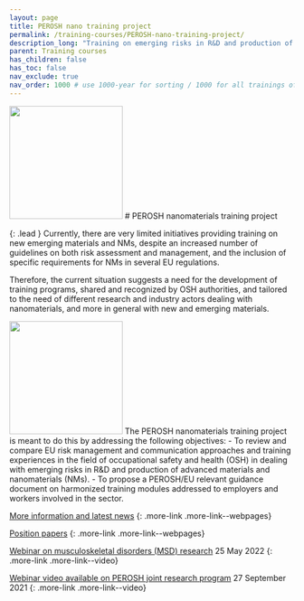 ```yaml
---
layout: page
title: PEROSH nano training project
permalink: /training-courses/PEROSH-nano-training-project/
description_long: "Training on emerging risks in R&D and production of new and advanced materials and nanomaterials: providing systematic approaches to deal with uncertainties"
parent: Training courses
has_children: false
has_toc: false
nav_exclude: true
nav_order: 1000 # use 1000-year for sorting / 1000 for all trainings offered by a project
---
```


<img src="{{ site.baseurl }}/images/logos/perosh_logo_2colors-02.svg" width="200" class="image--right" />
# PEROSH nanomaterials training project
 
{: .lead }
Currently, there are very limited initiatives providing training on new emerging materials and NMs, despite an increased number of guidelines on both risk assessment and management, and the inclusion of specific requirements for NMs in several EU regulations.

Therefore, the current situation suggests a need for the development of training programs, shared and recognized by OSH authorities, and tailored to the need of different research and industry actors dealing with nanomaterials, and more in general with new and emerging materials.

<img src="{{ site.baseurl }}/images/logos/logo_inail.jpg" width="200" class="image--right" />
The PEROSH nanomaterials training project is meant to do this by addressing the following objectives:
- To review and compare EU risk management and communication approaches and training experiences in the field of occupational safety and health (OSH) in dealing with emerging risks in R&D and production of advanced materials and nanomaterials (NMs).
- To propose a PEROSH/EU relevant guidance document on harmonized training modules addressed to employers and workers involved in the sector.

[More information and latest news](https://perosh.eu/project/nanomaterials-training-project/)
{: .more-link .more-link--webpages}

[Position papers](https://perosh.eu/download-categorie/position-papers/)
{: .more-link .more-link--webpages}

[Webinar on musculoskeletal disorders (MSD) research](https://perosh.eu/repository/webinar-on-msd/)
25 May 2022
{: .more-link .more-link--video}

[Webinar video available on PEROSH joint research program](https://perosh.eu/repository/webinar-video-available-on-perosh-joint-research-program/)
27 September 2021
{: .more-link .more-link--video}


